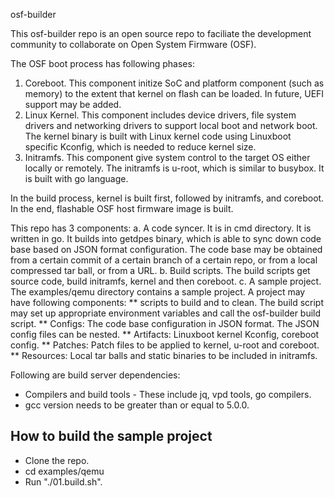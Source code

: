 osf-builder

This osf-builder repo is an open source repo to faciliate the development
community to collaborate on Open System Firmware (OSF).

The OSF boot process has following phases:
1. Coreboot. This component initize SoC and platform component (such as memory)
to the extent that kernel on flash can be loaded. In future, UEFI support may be
added.
2. Linux Kernel. This component includes device drivers, file system drivers
and networking drivers to support local boot and network boot. The kernel binary
is built with Linux kernel code using Linuxboot specific Kconfig, which is needed
to reduce kernel size.
3. Initramfs. This component give system control to the target OS either locally
or remotely. The initramfs is u-root, which is similar to busybox. It is built
with go language.

In the build process, kernel is built first, followed by initramfs, and coreboot.
In the end, flashable OSF host firmware image is built.

This repo has 3 components:
a. A code syncer. It is in cmd directory. It is written in go. It builds into
getdpes binary, which is able to sync down code base based on JSON format
configuration. The code base may be obtained from a certain commit of a certain
branch of a certain repo, or from a local compressed tar ball, or from a URL.
b. Build scripts. The build scripts get source code, build initramfs, kernel
and then coreboot.
c. A sample project. The examples/qemu directory contains a sample project.
A project may have following components:
** scripts to build and to clean. The build script may set up appropriate
environment variables and call the osf-builder build script.
** Configs: The code base configuration in JSON format. The JSON config files
can be nested.
** Artifacts: Linuxboot kernel Kconfig, coreboot config.
** Patches: Patch files to be applied to kernel, u-root and coreboot.
** Resources: Local tar balls and static binaries to be included in initramfs.

Following are build server dependencies:
* Compilers and build tools - These include jq, vpd tools, go compilers.
* gcc version needs to be greater than or equal to 5.0.0. 

## How to build the sample project
* Clone the repo.
* cd examples/qemu 
* Run "./01.build.sh".

